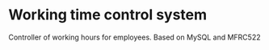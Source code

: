 # Working time control system

Controller of working hours for employees. Based on MySQL and MFRC522
